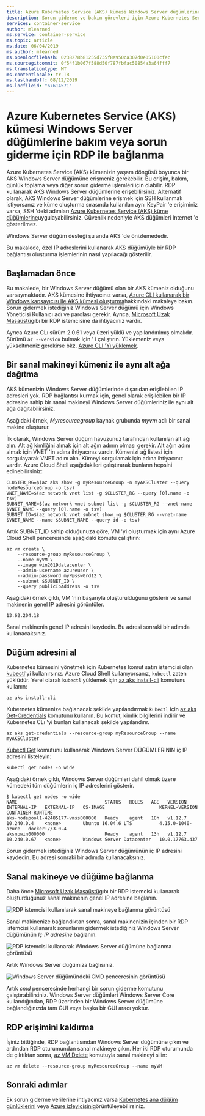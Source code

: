 ```yaml
---
title: Azure Kubernetes Service (AKS) kümesi Windows Server düğümlerine RDP
description: Sorun giderme ve bakım görevleri için Azure Kubernetes Service (AKS) kümesi Windows Server düğümleri ile bir RDP bağlantısı oluşturmayı öğrenin.
services: container-service
author: mlearned
ms.service: container-service
ms.topic: article
ms.date: 06/04/2019
ms.author: mlearned
ms.openlocfilehash: 0238278b81255d735f8a950ca307d0e05100cfec
ms.sourcegitcommit: 0f54f1b067f588d50f787fbfac50854a3a64fff7
ms.translationtype: MT
ms.contentlocale: tr-TR
ms.lasthandoff: 08/12/2019
ms.locfileid: "67614571"
---
```

# <a name="connect-with-rdp-to-azure-kubernetes-service-aks-cluster-windows-server-nodes-for-maintenance-or-troubleshooting"></a>Azure Kubernetes Service (AKS) kümesi Windows Server düğümlerine bakım veya sorun giderme için RDP ile bağlanma

Azure Kubernetes Service (AKS) kümenizin yaşam döngüsü boyunca bir AKS Windows Server düğümüne erişmeniz gerekebilir. Bu erişim, bakım, günlük toplama veya diğer sorun giderme işlemleri için olabilir. RDP kullanarak AKS Windows Server düğümlerine erişebilirsiniz. Alternatif olarak, AKS Windows Server düğümlerine erişmek için SSH kullanmak istiyorsanız ve küme oluşturma sırasında kullanılan aynı KeyPair 'e erişiminiz varsa, SSH 'deki adımları [Azure Kubernetes Service (AKS) küme düğümlerine][ssh-steps]uygulayabilirsiniz. Güvenlik nedeniyle AKS düğümleri Internet 'e gösterilmez.

Windows Server düğüm desteği şu anda AKS 'de önizlemededir.

Bu makalede, özel IP adreslerini kullanarak AKS düğümüyle bir RDP bağlantısı oluşturma işlemlerinin nasıl yapılacağı gösterilir.

## <a name="before-you-begin"></a>Başlamadan önce

Bu makalede, bir Windows Server düğümü olan bir AKS kümeniz olduğunu varsaymaktadır. AKS kümesine ihtiyacınız varsa, [Azure CLI kullanarak bir Windows kapsayıcısı Ile AKS kümesi oluşturma][aks-windows-cli]hakkındaki makaleye bakın. Sorun gidermek istediğiniz Windows Server düğümü için Windows Yöneticisi Kullanıcı adı ve parolası gerekir. Ayrıca, [Microsoft Uzak Masaüstü][rdp-mac]gıbı bir RDP istemcisine da ihtiyacınız vardır.

Ayrıca Azure CLı sürüm 2.0.61 veya üzeri yüklü ve yapılandırılmış olmalıdır. Sürümü `az --version` bulmak için ' i çalıştırın. Yüklemeniz veya yükseltmeniz gerekirse bkz. [Azure CLI 'Yı yüklemek][install-azure-cli].

## <a name="deploy-a-virtual-machine-to-the-same-subnet-as-your-cluster"></a>Bir sanal makineyi kümeniz ile aynı alt ağa dağıtma

AKS kümenizin Windows Server düğümlerinde dışarıdan erişilebilen IP adresleri yok. RDP bağlantısı kurmak için, genel olarak erişilebilen bir IP adresine sahip bir sanal makineyi Windows Server düğümleriniz ile aynı alt ağa dağıtabilirsiniz.

Aşağıdaki örnek, *Myresourcegroup* kaynak grubunda *myvm* adlı bir sanal makine oluşturur.

İlk olarak, Windows Server düğüm havuzunuz tarafından kullanılan alt ağı alın. Alt ağ kimliğini almak için alt ağın adının olması gerekir. Alt ağın adını almak için VNET 'in adına ihtiyacınız vardır. Kümenizi ağ listesi için sorgulayarak VNET adını alın. Kümeyi sorgulamak için adına ihtiyacınız vardır. Azure Cloud Shell aşağıdakileri çalıştırarak bunların hepsini edinebilirsiniz:

```azurecli-interactive
CLUSTER_RG=$(az aks show -g myResourceGroup -n myAKSCluster --query nodeResourceGroup -o tsv)
VNET_NAME=$(az network vnet list -g $CLUSTER_RG --query [0].name -o tsv)
SUBNET_NAME=$(az network vnet subnet list -g $CLUSTER_RG --vnet-name $VNET_NAME --query [0].name -o tsv)
SUBNET_ID=$(az network vnet subnet show -g $CLUSTER_RG --vnet-name $VNET_NAME --name $SUBNET_NAME --query id -o tsv)
```

Artık SUBNET_ID sahip olduğunuza göre, VM 'yi oluşturmak için aynı Azure Cloud Shell penceresinde aşağıdaki komutu çalıştırın:

```azurecli-interactive
az vm create \
    --resource-group myResourceGroup \
    --name myVM \
    --image win2019datacenter \
    --admin-username azureuser \
    --admin-password myP@ssw0rd12 \
    --subnet $SUBNET_ID \
    --query publicIpAddress -o tsv
```

Aşağıdaki örnek çıktı, VM 'nin başarıyla oluşturulduğunu gösterir ve sanal makinenin genel IP adresini görüntüler.

```console
13.62.204.18
```

Sanal makinenin genel IP adresini kaydedin. Bu adresi sonraki bir adımda kullanacaksınız.

## <a name="get-the-node-address"></a>Düğüm adresini al

Kubernetes kümesini yönetmek için Kubernetes komut satırı istemcisi olan [kubectl][kubectl]'yi kullanırsınız. Azure Cloud Shell kullanıyorsanız, `kubectl` zaten yüklüdür. Yerel olarak `kubectl` yüklemek için [az aks install-cli][az-aks-install-cli] komutunu kullanın:
    
```azurecli-interactive
az aks install-cli
```

Kubernetes kümenize bağlanacak şekilde yapılandırmak `kubectl` için [az aks Get-Credentials][az-aks-get-credentials] komutunu kullanın. Bu komut, kimlik bilgilerini indirir ve Kubernetes CLı 'yi bunları kullanacak şekilde yapılandırır.

```azurecli-interactive
az aks get-credentials --resource-group myResourceGroup --name myAKSCluster
```

[Kubectl Get][kubectl-get] komutunu kullanarak Windows Server DÜĞÜMLERININ iç IP adresini listeleyin:

```console
kubectl get nodes -o wide
```

Aşağıdaki örnek çıktı, Windows Server düğümleri dahil olmak üzere kümedeki tüm düğümlerin iç IP adreslerini gösterir.

```console
$ kubectl get nodes -o wide
NAME                                STATUS   ROLES   AGE   VERSION   INTERNAL-IP   EXTERNAL-IP   OS-IMAGE                    KERNEL-VERSION      CONTAINER-RUNTIME
aks-nodepool1-42485177-vmss000000   Ready    agent   18h   v1.12.7   10.240.0.4    <none>        Ubuntu 16.04.6 LTS          4.15.0-1040-azure   docker://3.0.4
aksnpwin000000                      Ready    agent   13h   v1.12.7   10.240.0.67   <none>        Windows Server Datacenter   10.0.17763.437
```

Sorun gidermek istediğiniz Windows Server düğümünün iç IP adresini kaydedin. Bu adresi sonraki bir adımda kullanacaksınız.

## <a name="connect-to-the-virtual-machine-and-node"></a>Sanal makineye ve düğüme bağlanma

Daha önce [Microsoft Uzak Masaüstü][rdp-mac]gıbı bir RDP istemcisi kullanarak oluşturduğunuz sanal makınenın genel IP adresine bağlanın.

![RDP istemcisi kullanılarak sanal makineye bağlanma görüntüsü](media/rdp/vm-rdp.png)

Sanal makinenize bağlandıktan sonra, sanal makinenizin içinden bir RDP istemcisi kullanarak sorunlarını gidermek istediğiniz Windows Server düğümünün *Iç IP adresine* bağlanın.

![RDP istemcisi kullanarak Windows Server düğümüne bağlanma görüntüsü](media/rdp/node-rdp.png)

Artık Windows Server düğümıza bağlısınız.

![Windows Server düğümündeki CMD penceresinin görüntüsü](media/rdp/node-session.png)

Artık *cmd* penceresinde herhangi bir sorun giderme komutunu çalıştırabilirsiniz. Windows Server düğümleri Windows Server Core kullandığından, RDP üzerinden bir Windows Server düğümüne bağlandığınızda tam GUI veya başka bir GUI aracı yoktur.

## <a name="remove-rdp-access"></a>RDP erişimini kaldırma

İşiniz bittiğinde, RDP bağlantısından Windows Server düğümüne çıkın ve ardından RDP oturumundan sanal makineye çıkın. Her iki RDP oturumunda de çıktıktan sonra, [az VM Delete][az-vm-delete] komutuyla sanal makineyi silin:

```azurecli-interactive
az vm delete --resource-group myResourceGroup --name myVM
```

## <a name="next-steps"></a>Sonraki adımlar

Ek sorun giderme verilerine ihtiyacınız varsa [Kubernetes ana düğüm günlüklerini][view-master-logs] veya [Azure izleyicisini][azure-monitor-containers]görüntüleyebilirsiniz.

<!-- EXTERNAL LINKS -->
[kubectl]: https://kubernetes.io/docs/user-guide/kubectl/
[kubectl-get]: https://kubernetes.io/docs/reference/generated/kubectl/kubectl-commands#get
[rdp-mac]: https://aka.ms/rdmac

<!-- INTERNAL LINKS -->
[aks-windows-cli]: windows-container-cli.md
[az-aks-install-cli]: /cli/azure/aks?view=azure-cli-latest#az-aks-install-cli
[az-aks-get-credentials]: /cli/azure/aks?view=azure-cli-latest#az-aks-get-credentials
[az-vm-delete]: /cli/azure/vm#az-vm-delete
[azure-monitor-containers]: ../azure-monitor/insights/container-insights-overview.md
[install-azure-cli]: /cli/azure/install-azure-cli
[ssh-steps]: ssh.md
[view-master-logs]: view-master-logs.md
